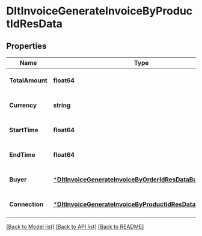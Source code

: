# DltInvoiceGenerateInvoiceByProductIdResData

## Properties
Name | Type | Description | Notes
------------ | ------------- | ------------- | -------------
**TotalAmount** | **float64** |  | [optional] [default to null]
**Currency** | **string** |  | [optional] [default to null]
**StartTime** | **float64** |  | [optional] [default to null]
**EndTime** | **float64** |  | [optional] [default to null]
**Buyer** | [***DltInvoiceGenerateInvoiceByOrderIdResDataBuyer**](dltInvoiceGenerateInvoiceByOrderIdRes_data_buyer.md) |  | [optional] [default to null]
**Connection** | [***DltInvoiceGenerateInvoiceByProductIdResDataConnection**](dltInvoiceGenerateInvoiceByProductIdRes_data_connection.md) |  | [optional] [default to null]

[[Back to Model list]](../README.md#documentation-for-models) [[Back to API list]](../README.md#documentation-for-api-endpoints) [[Back to README]](../README.md)

